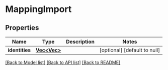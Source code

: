 # MappingImport

## Properties
Name | Type | Description | Notes
------------ | ------------- | ------------- | -------------
**identities** | [**Vec<Vec<String>>**](array.md) |  | [optional] [default to null]

[[Back to Model list]](../README.md#documentation-for-models) [[Back to API list]](../README.md#documentation-for-api-endpoints) [[Back to README]](../README.md)


